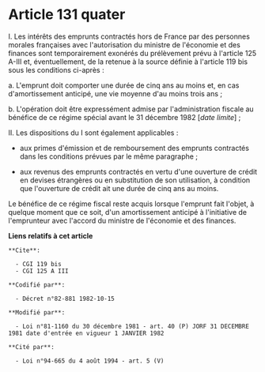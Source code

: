 # Article 131 quater

I. Les intérêts des emprunts contractés hors de France par des personnes morales françaises avec l'autorisation du ministre
de l'économie et des finances sont temporairement exonérés du prélèvement prévu à l'article 125 A-III et, éventuellement, de
la retenue à la source définie à l'article 119 bis sous les conditions ci-après :

a. L'emprunt doit comporter une durée de cinq ans au moins et, en cas d'amortissement anticipé, une vie moyenne d'au moins
trois ans ;

b. L'opération doit être expressément admise par l'administration fiscale au bénéfice de ce régime spécial avant le 31
décembre 1982 [*date limite*] ;

II. Les dispositions du I sont également applicables :

- aux primes d'émission et de remboursement des emprunts contractés dans les conditions prévues par le même paragraphe ;

- aux revenus des emprunts contractés en vertu d'une ouverture de crédit en devises étrangères ou en substitution de son
utilisation, à condition que l'ouverture de crédit ait une durée de cinq ans au moins.

Le bénéfice de ce régime fiscal reste acquis lorsque l'emprunt fait l'objet, à quelque moment que ce soit, d'un amortissement
anticipé à l'initiative de l'emprunteur avec l'accord du ministre de l'économie et des finances.

**Liens relatifs à cet article**

	**Cite**:

	  - CGI 119 bis
	  - CGI 125 A III

	**Codifié par**:

	  - Décret n°82-881 1982-10-15

	**Modifié par**:

	  - Loi n°81-1160 du 30 décembre 1981 - art. 40 (P) JORF 31 DECEMBRE 1981 date d'entrée en vigueur 1 JANVIER 1982

	**Cité par**:

	  - Loi n°94-665 du 4 août 1994 - art. 5 (V)
